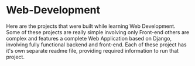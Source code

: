 # Web-Development
Here are the projects that were built while learning Web Development. Some of these projects are really simple involving only Front-end others are complex and features a complete Web Application based on Django, involving fully functional backend and front-end. Each of these project has it's own separate readme file, providing required information to run that project.
